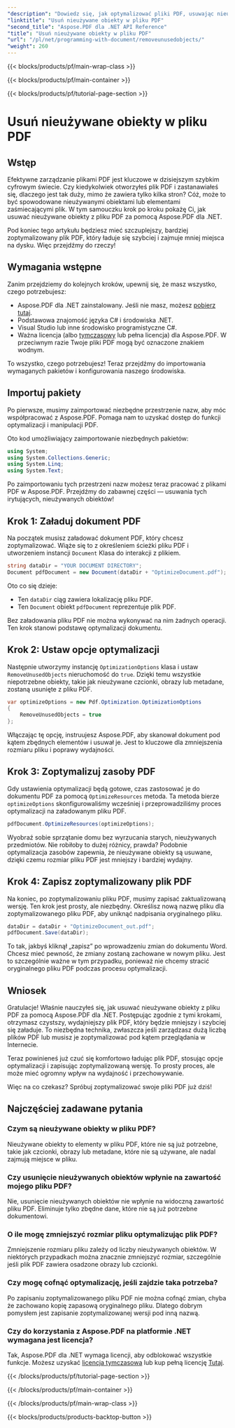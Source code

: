 ```yaml
---
"description": "Dowiedz się, jak optymalizować pliki PDF, usuwając nieużywane obiekty za pomocą Aspose.PDF dla .NET. Przewodnik krok po kroku, jak zmniejszyć rozmiar pliku i poprawić wydajność."
"linktitle": "Usuń nieużywane obiekty w pliku PDF"
"second_title": "Aspose.PDF dla .NET API Reference"
"title": "Usuń nieużywane obiekty w pliku PDF"
"url": "/pl/net/programming-with-document/removeunusedobjects/"
"weight": 260
---
```


{{< blocks/products/pf/main-wrap-class >}}

{{< blocks/products/pf/main-container >}}

{{< blocks/products/pf/tutorial-page-section >}}

# Usuń nieużywane obiekty w pliku PDF

## Wstęp

Efektywne zarządzanie plikami PDF jest kluczowe w dzisiejszym szybkim cyfrowym świecie. Czy kiedykolwiek otworzyłeś plik PDF i zastanawiałeś się, dlaczego jest tak duży, mimo że zawiera tylko kilka stron? Cóż, może to być spowodowane nieużywanymi obiektami lub elementami zaśmiecającymi plik. W tym samouczku krok po kroku pokażę Ci, jak usuwać nieużywane obiekty z pliku PDF za pomocą Aspose.PDF dla .NET. 

Pod koniec tego artykułu będziesz mieć szczuplejszy, bardziej zoptymalizowany plik PDF, który ładuje się szybciej i zajmuje mniej miejsca na dysku. Więc przejdźmy do rzeczy!

## Wymagania wstępne

Zanim przejdziemy do kolejnych kroków, upewnij się, że masz wszystko, czego potrzebujesz:

- Aspose.PDF dla .NET zainstalowany. Jeśli nie masz, możesz [pobierz tutaj](https://releases.aspose.com/pdf/net/).
- Podstawowa znajomość języka C# i środowiska .NET.
- Visual Studio lub inne środowisko programistyczne C#.
- Ważna licencja (albo [tymczasowy](https://purchase.aspose.com/temporary-license/) lub pełna licencja) dla Aspose.PDF. W przeciwnym razie Twoje pliki PDF mogą być oznaczone znakiem wodnym.
  
To wszystko, czego potrzebujesz! Teraz przejdźmy do importowania wymaganych pakietów i konfigurowania naszego środowiska.

## Importuj pakiety

Po pierwsze, musimy zaimportować niezbędne przestrzenie nazw, aby móc współpracować z Aspose.PDF. Pomaga nam to uzyskać dostęp do funkcji optymalizacji i manipulacji PDF.

Oto kod umożliwiający zaimportowanie niezbędnych pakietów:

```csharp
using System;
using System.Collections.Generic;
using System.Linq;
using System.Text;
```

Po zaimportowaniu tych przestrzeni nazw możesz teraz pracować z plikami PDF w Aspose.PDF. Przejdźmy do zabawnej części — usuwania tych irytujących, nieużywanych obiektów!

## Krok 1: Załaduj dokument PDF

Na początek musisz załadować dokument PDF, który chcesz zoptymalizować. Wiąże się to z określeniem ścieżki pliku PDF i utworzeniem instancji `Document` Klasa do interakcji z plikiem.

```csharp
string dataDir = "YOUR DOCUMENT DIRECTORY";
Document pdfDocument = new Document(dataDir + "OptimizeDocument.pdf");
```

Oto co się dzieje:
- Ten `dataDir` ciąg zawiera lokalizację pliku PDF.
- Ten `Document` obiekt `pdfDocument` reprezentuje plik PDF.

Bez załadowania pliku PDF nie można wykonywać na nim żadnych operacji. Ten krok stanowi podstawę optymalizacji dokumentu.

## Krok 2: Ustaw opcje optymalizacji

Następnie utworzymy instancję `OptimizationOptions` klasa i ustaw `RemoveUnusedObjects` nieruchomość do `true`. Dzięki temu wszystkie niepotrzebne obiekty, takie jak nieużywane czcionki, obrazy lub metadane, zostaną usunięte z pliku PDF.

```csharp
var optimizeOptions = new Pdf.Optimization.OptimizationOptions
{
    RemoveUnusedObjects = true
};
```

Włączając tę opcję, instruujesz Aspose.PDF, aby skanował dokument pod kątem zbędnych elementów i usuwał je. Jest to kluczowe dla zmniejszenia rozmiaru pliku i poprawy wydajności.

## Krok 3: Zoptymalizuj zasoby PDF

Gdy ustawienia optymalizacji będą gotowe, czas zastosować je do dokumentu PDF za pomocą `OptimizeResources` metoda. Ta metoda bierze `optimizeOptions` skonfigurowaliśmy wcześniej i przeprowadziliśmy proces optymalizacji na załadowanym pliku PDF.

```csharp
pdfDocument.OptimizeResources(optimizeOptions);
```

Wyobraź sobie sprzątanie domu bez wyrzucania starych, nieużywanych przedmiotów. Nie robiłoby to dużej różnicy, prawda? Podobnie optymalizacja zasobów zapewnia, że nieużywane obiekty są usuwane, dzięki czemu rozmiar pliku PDF jest mniejszy i bardziej wydajny.

## Krok 4: Zapisz zoptymalizowany plik PDF

Na koniec, po zoptymalizowaniu pliku PDF, musimy zapisać zaktualizowaną wersję. Ten krok jest prosty, ale niezbędny. Określisz nową nazwę pliku dla zoptymalizowanego pliku PDF, aby uniknąć nadpisania oryginalnego pliku.

```csharp
dataDir = dataDir + "OptimizeDocument_out.pdf";
pdfDocument.Save(dataDir);
```

To tak, jakbyś kliknął „zapisz” po wprowadzeniu zmian do dokumentu Word. Chcesz mieć pewność, że zmiany zostaną zachowane w nowym pliku. Jest to szczególnie ważne w tym przypadku, ponieważ nie chcemy stracić oryginalnego pliku PDF podczas procesu optymalizacji.

## Wniosek

Gratulacje! Właśnie nauczyłeś się, jak usuwać nieużywane obiekty z pliku PDF za pomocą Aspose.PDF dla .NET. Postępując zgodnie z tymi krokami, otrzymasz czystszy, wydajniejszy plik PDF, który będzie mniejszy i szybciej się załaduje. To niezbędna technika, zwłaszcza jeśli zarządzasz dużą liczbą plików PDF lub musisz je zoptymalizować pod kątem przeglądania w Internecie.

Teraz powinieneś już czuć się komfortowo ładując plik PDF, stosując opcje optymalizacji i zapisując zoptymalizowaną wersję. To prosty proces, ale może mieć ogromny wpływ na wydajność i przechowywanie.

Więc na co czekasz? Spróbuj zoptymalizować swoje pliki PDF już dziś!

## Najczęściej zadawane pytania

### Czym są nieużywane obiekty w pliku PDF?
Nieużywane obiekty to elementy w pliku PDF, które nie są już potrzebne, takie jak czcionki, obrazy lub metadane, które nie są używane, ale nadal zajmują miejsce w pliku.

### Czy usunięcie nieużywanych obiektów wpłynie na zawartość mojego pliku PDF?
Nie, usunięcie nieużywanych obiektów nie wpłynie na widoczną zawartość pliku PDF. Eliminuje tylko zbędne dane, które nie są już potrzebne dokumentowi.

### O ile mogę zmniejszyć rozmiar pliku optymalizując plik PDF?
Zmniejszenie rozmiaru pliku zależy od liczby nieużywanych obiektów. W niektórych przypadkach można znacznie zmniejszyć rozmiar, szczególnie jeśli plik PDF zawiera osadzone obrazy lub czcionki.

### Czy mogę cofnąć optymalizację, jeśli zajdzie taka potrzeba?
Po zapisaniu zoptymalizowanego pliku PDF nie można cofnąć zmian, chyba że zachowano kopię zapasową oryginalnego pliku. Dlatego dobrym pomysłem jest zapisanie zoptymalizowanej wersji pod inną nazwą.

### Czy do korzystania z Aspose.PDF na platformie .NET wymagana jest licencja?
Tak, Aspose.PDF dla .NET wymaga licencji, aby odblokować wszystkie funkcje. Możesz uzyskać [licencja tymczasowa](https://purchase.aspose.com/temporary-license/) lub kup pełną licencję [Tutaj](https://purchase.aspose.com/buy).

{{< /blocks/products/pf/tutorial-page-section >}}

{{< /blocks/products/pf/main-container >}}

{{< /blocks/products/pf/main-wrap-class >}}

{{< blocks/products/products-backtop-button >}}